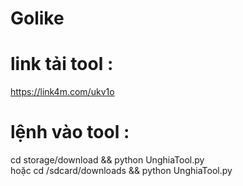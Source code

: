 # Golike
# link tải tool : 
https://link4m.com/ukv1o
# lệnh vào tool : 
cd storage/download && python UnghiaTool.py  
          hoặc
cd /sdcard/downloads && python UnghiaTool.py
